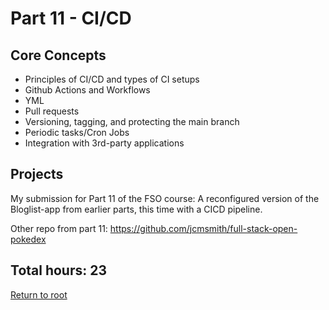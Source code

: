 # Part 11 - CI/CD

## Core Concepts

- Principles of CI/CD and types of CI setups
- Github Actions and Workflows
- YML
- Pull requests
- Versioning, tagging, and protecting the main branch
- Periodic tasks/Cron Jobs
- Integration with 3rd-party applications

## Projects

My submission for Part 11 of the FSO course: A reconfigured version of the Bloglist-app from earlier parts, this time with a CICD pipeline.

Other repo from part 11:
https://github.com/jcmsmith/full-stack-open-pokedex

## Total hours: 23

[Return to root](https://github.com/jcmsmith/Full-Stack-open)
